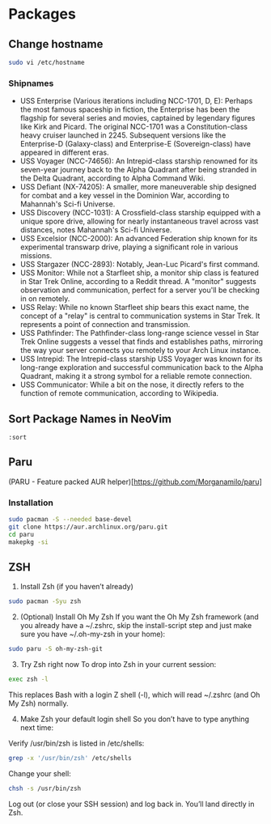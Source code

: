 # Packages

## Change hostname

```sh
sudo vi /etc/hostname
```

### Shipnames
* USS Enterprise (Various iterations including NCC-1701, D, E): Perhaps the most famous spaceship in fiction, the Enterprise has been the flagship for several series and movies, captained by legendary figures like Kirk and Picard. The original NCC-1701 was a Constitution-class heavy cruiser launched in 2245. Subsequent versions like the Enterprise-D (Galaxy-class) and Enterprise-E (Sovereign-class) have appeared in different eras.
* USS Voyager (NCC-74656): An Intrepid-class starship renowned for its seven-year journey back to the Alpha Quadrant after being stranded in the Delta Quadrant, according to Alpha Command Wiki.
* USS Defiant (NX-74205): A smaller, more maneuverable ship designed for combat and a key vessel in the Dominion War, according to Mahannah's Sci-fi Universe.
* USS Discovery (NCC-1031): A Crossfield-class starship equipped with a unique spore drive, allowing for nearly instantaneous travel across vast distances, notes Mahannah's Sci-fi Universe.
* USS Excelsior (NCC-2000): An advanced Federation ship known for its experimental transwarp drive, playing a significant role in various missions.
* USS Stargazer (NCC-2893): Notably, Jean-Luc Picard's first command. 
* USS Monitor: While not a Starfleet ship, a monitor ship class is featured in Star Trek Online, according to a Reddit thread. A "monitor" suggests observation and communication, perfect for a server you'll be checking in on remotely.
* USS Relay: While no known Starfleet ship bears this exact name, the concept of a "relay" is central to communication systems in Star Trek. It represents a point of connection and transmission.
* USS Pathfinder: The Pathfinder-class long-range science vessel in Star Trek Online suggests a vessel that finds and establishes paths, mirroring the way your server connects you remotely to your Arch Linux instance.
* USS Intrepid: The Intrepid-class starship USS Voyager was known for its long-range exploration and successful communication back to the Alpha Quadrant, making it a strong symbol for a reliable remote connection.
* USS Communicator: While a bit on the nose, it directly refers to the function of remote communication, according to Wikipedia.

## Sort Package Names in NeoVim

```
:sort
```

## Paru

(PARU - Feature packed AUR helper)[https://github.com/Morganamilo/paru]

### Installation

```sh
sudo pacman -S --needed base-devel
git clone https://aur.archlinux.org/paru.git
cd paru
makepkg -si
```

## ZSH

1. Install Zsh (if you haven’t already)
```bash
sudo pacman -Syu zsh
```
2. (Optional) Install Oh My Zsh
If you want the Oh My Zsh framework (and you already have a ~/.zshrc, skip the install-script step and just make sure you have ~/.oh-my-zsh in your home):

```bash
sudo paru -S oh-my-zsh-git
```
3. Try Zsh right now
To drop into Zsh in your current session:

```bash
exec zsh -l
```
This replaces Bash with a login Z shell (-l), which will read ~/.zshrc (and Oh My Zsh) normally.

4. Make Zsh your default login shell
So you don’t have to type anything next time:

Verify /usr/bin/zsh is listed in /etc/shells:

```bash
grep -x '/usr/bin/zsh' /etc/shells
```
Change your shell:

```bash
chsh -s /usr/bin/zsh
```
Log out (or close your SSH session) and log back in. You’ll land directly in Zsh.

